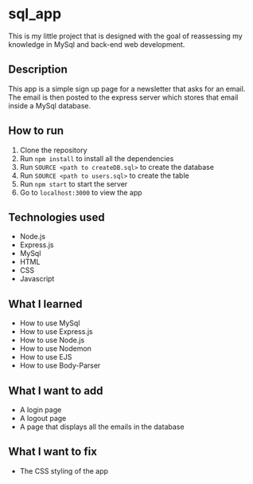 # sql_app
This is my little project that is designed with the goal of reassessing my knowledge in MySql and back-end web development.

## Description
This app is a simple sign up page for a newsletter that asks for an email. The email is then posted to the express server which stores that email inside a MySql database. 

## How to run
1. Clone the repository
2. Run `npm install` to install all the dependencies
3. Run `SOURCE <path to createDB.sql>` to create the database
4. Run `SOURCE <path to users.sql>` to create the table
5. Run `npm start` to start the server
6. Go to `localhost:3000` to view the app

## Technologies used
- Node.js
- Express.js
- MySql
- HTML
- CSS
- Javascript

## What I learned
- How to use MySql
- How to use Express.js
- How to use Node.js
- How to use Nodemon
- How to use EJS
- How to use Body-Parser

## What I want to add
- A login page
- A logout page
- A page that displays all the emails in the database

## What I want to fix
- The CSS styling of the app
